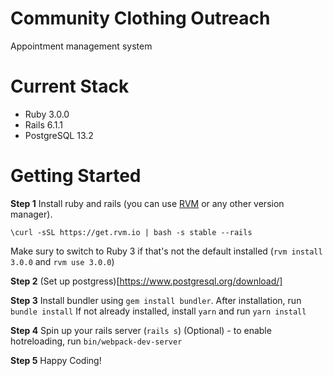 # Community Clothing Outreach
Appointment management system

# Current Stack
- Ruby 3.0.0
- Rails 6.1.1
- PostgreSQL 13.2

# Getting Started
**Step 1**
Install ruby and rails (you can use [RVM](https://rvm.io/rvm/install) or any other version manager). 

```
\curl -sSL https://get.rvm.io | bash -s stable --rails
```
Make sury to switch to Ruby 3 if that's not the default installed (`rvm install 3.0.0` and `rvm use 3.0.0`)

**Step 2**
(Set up postgress)[https://www.postgresql.org/download/]

**Step 3**
Install bundler using `gem install bundler`. After installation, run `bundle install`
If not already installed, install `yarn` and run `yarn install`

**Step 4**
Spin up your rails server (`rails s`)
(Optional) - to enable hotreloading, run `bin/webpack-dev-server`

**Step 5**
Happy Coding!

